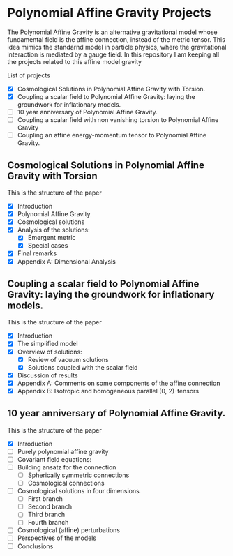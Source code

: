 # Polynomial Affine Gravity Projects

The Polynomial Affine Gravity is an alternative gravitational model whose fundamental field 
is the affine connection, instead of the metric tensor. This idea mimics the standarnd model
in particle physics, where the gravitational interaction is mediated by a gauge field. In this 
repository I am keeping all the projects related to this affine model gravity

List of projects
- [X] Cosmological Solutions in Polynomial Affine Gravity with Torsion.
- [X] Coupling a scalar field to Polynomial Affine Gravity: laying the groundwork for inflationary models.
- [ ] 10 year anniversary of Polynomial Affine Gravity.
- [ ] Coupling a scalar field with non vanishing torsion to Polynomial Affine Gravity
- [ ] Coupling an affine energy-momentum tensor to Polynomial Affine Gravity. 

## Cosmological Solutions in Polynomial Affine Gravity with Torsion

This is the structure of the paper
- [X] Introduction
- [X] Polynomial Affine Gravity
- [X] Cosmological solutions
- [X] Analysis of the solutions:  
  - [X] Emergent metric
  - [X] Special cases  
- [X] Final remarks
- [X] Appendix A: Dimensional Analysis

## Coupling a scalar field to Polynomial Affine Gravity: laying the groundwork for inflationary models.

This is the structure of the paper
- [X] Introduction
- [X] The simplified model
- [X] Overview of solutions:  
  - [X] Review of vacuum solutions
  - [X] Solutions coupled with the scalar field
- [X] Discussion of results
- [X] Appendix A: Comments on some components of the affine connection
- [X] Appendix B: Isotropic and homogeneous parallel (0, 2)-tensors

## 10 year anniversary of Polynomial Affine Gravity.

This is the structure of the paper
- [X] Introduction
- [ ] Purely polynomial affine gravity
- [ ] Covariant field equations:  
- [ ] Building ansatz for the connection
  - [ ] Spherically symmetric connections
  - [ ] Cosmological connections
- [ ] Cosmological solutions in four dimensions
  - [ ] First branch
  - [ ] Second branch
  - [ ] Third branch
  - [ ] Fourth branch  
- [ ] Cosmological (affine) perturbations
- [ ] Perspectives of the models
- [ ] Conclusions
